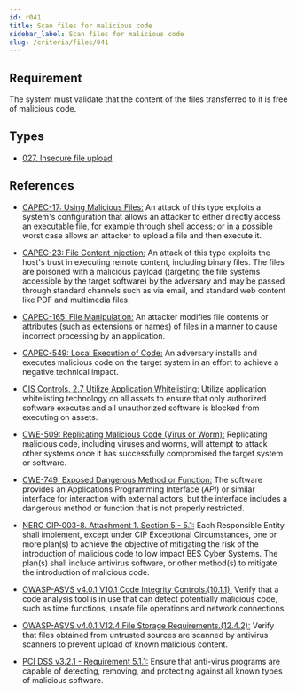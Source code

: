 ```yaml
---
id: r041
title: Scan files for malicious code
sidebar_label: Scan files for malicious code
slug: /criteria/files/041
---
```


## Requirement

The system must validate
that the content of the files transferred to it
is free of malicious code.

## Types

- [027. Insecure file upload](/types/027)

## References

- [CAPEC-17: Using Malicious Files:](http://capec.mitre.org/data/definitions/17.html)
An attack of this type exploits
a system's configuration that allows an attacker
to either directly access an executable file,
for example through shell access;
or in a possible worst case allows an attacker
to upload a file and then execute it.

- [CAPEC-23: File Content Injection:](http://capec.mitre.org/data/definitions/23.html)
An attack of this type exploits
the host's trust in executing remote content,
including binary files.
The files are poisoned with a malicious payload
(targeting the file systems accessible by the target software)
by the adversary and may be passed
through standard channels such as via email,
and standard web content like PDF
and multimedia files.

- [CAPEC-165: File Manipulation:](http://capec.mitre.org/data/definitions/165.html)
An attacker modifies file contents
or attributes (such as extensions or names)
of files in a manner to cause
incorrect processing by an application.

- [CAPEC-549: Local Execution of Code:](http://capec.mitre.org/data/definitions/549.html)
An adversary installs
and executes malicious code
on the target system in an effort
to achieve a negative technical impact.

- [CIS Controls. 2.7 Utilize Application Whitelisting:](https://www.cisecurity.org/controls/)
Utilize application whitelisting technology
on all assets to ensure that only
authorized software executes
and all unauthorized software is blocked
from executing on assets.

- [CWE-509: Replicating Malicious Code (Virus or Worm):](https://cwe.mitre.org/data/definitions/509.html)
Replicating malicious code,
including viruses and worms,
will attempt to attack
other systems once it has successfully compromised
the target system or software.

- [CWE-749: Exposed Dangerous Method or Function:](https://cwe.mitre.org/data/definitions/749.html)
The software provides
an Applications Programming Interface (*API*)
or similar interface for interaction with external actors,
but the interface includes a dangerous method
or function that is not properly restricted.

- [NERC CIP-003-8. Attachment 1. Section 5 - 5.1:](https://www.nerc.com/pa/Stand/Reliability%20Standards/CIP-003-8.pdf)
Each Responsible Entity shall implement,
except under CIP Exceptional Circumstances,
one or more plan(s) to achieve the objective
of mitigating the risk of the introduction of malicious code
to low impact BES Cyber Systems.
The plan(s) shall include antivirus software,
or other method(s)
to mitigate the introduction of malicious code.

- [OWASP-ASVS v4.0.1 V10.1 Code Integrity Controls.(10.1.1):](https://owasp.org/www-project-application-security-verification-standard/)
Verify that a code analysis tool
is in use that can detect potentially
malicious code,
such as time functions,
unsafe file operations
and network connections.

- [OWASP-ASVS v4.0.1 V12.4 File Storage Requirements.(12.4.2):](https://owasp.org/www-project-application-security-verification-standard/)
Verify that files obtained
from untrusted sources
are scanned by antivirus scanners
to prevent upload of known malicious content.

- [PCI DSS v3.2.1 - Requirement 5.1.1:](https://www.pcisecuritystandards.org/documents/PCI_DSS_v3-2-1.pdf)
Ensure that anti-virus programs
are capable of detecting,
removing, and protecting against all known types
of malicious software.
